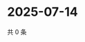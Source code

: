 # 2025-07-14

共 0 条

<!-- BEGIN ZHIHUQUESTIONS -->
<!-- 最后更新时间 Mon Jul 14 2025 11:26:14 GMT+0800 (China Standard Time) -->

<!-- END ZHIHUQUESTIONS -->
